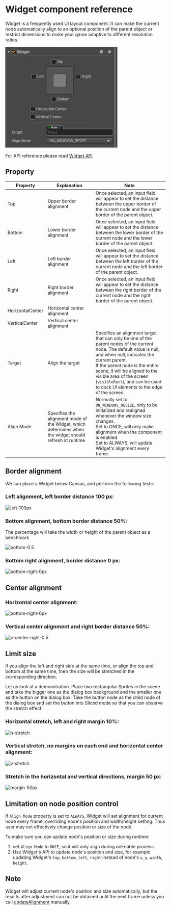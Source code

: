 # Widget component reference

Widget is a frequently used UI layout component. It can make the current node automatically align to an optional position of the parent object or restrict dimensions to make your game adaptive to different resolution ratios.

![default](widget/widget-default.png)

For API reference please read [Widget API](../../../api/en/classes/Widget.html)

## Property

Property           | Explanation                 | Note
--                 | --                          | --
Top                | Upper border alignment      | Once selected, an input field will appear to set the distance between the upper border of the current node and the upper border of the parent object.
Bottom             | Lower border alignment      | Once selected, an input field will appear to set the distance between the lower border of the current node and the lower border of the parent object.
Left               | Left border alignment       | Once selected, an input field will appear to set the distance between the left border of the current node and the left border of the parent object.
Right              | Right border alignment      | Once selected, an input field will appear to set the distance between the right border of the current node and the right border of the parent object.
HorizontalCenter   | Horizontal center alignment |
VerticalCenter     | Vertical center alignment   |
Target             | Align the target            | Specifies an alignment target that can only be one of the parent nodes of the current node. The default value is null, and when null, indicates the current parent.<br>If the parent node is the entire scene, it will be aligned to the visible area of the screen (`visibleRect`), and can be used to dock UI elements to the edge of the screen.
Align Mode         | Specifies the alignment mode of the Widget, which determines when the widget should refresh at runtime | Normally set to `ON_WINDOWS_RESIZE`, only to be initialized and realigned whenever the window size changes.<br>Set to ONCE, will only make alignment when the component is enabled.<br>Set to ALWAYS, will update Widget's alignment every frame. 

## Border alignment

We can place a Widget below Canvas, and perform the following tests:

### Left alignment, left border distance 100 px:

![left-100px](widget/widget-left-100px.png)

### Bottom alignment, bottom border distance 50%:

The percentage will take the width or height of the parent object as a benchmark

![bottom-0.5](widget/widget-bottom-0.5.png)

### Bottom right alignment, border distance 0 px:

![bottom-right-0px](widget/widget-bottom-right-0px.png)

## Center alignment

### Horizontal center alignment:

![bottom-right-0px](widget/widget-h-center.png)

### Vertical center alignment and right border distance 50%:

![v-center-right-0.5](widget/widget-v-center-right-0.5.png)

## Limit size

If you align the left and right side at the same time, or align the top and bottom at the same time, then the size will be stretched in the corresponding direction.

Let us look at a demonstration. Place two rectangular Sprites in the scene and take the bigger one as the dialog box background and the smaller one as the button on the dialog box. Take the button node as the child node of the dialog box and set the button into Sliced mode so that you can observe the stretch effect.

### Horizontal stretch, left and right margin 10%:

![h-stretch](widget/widget-h-stretch.png)

### Vertical stretch, no margins on each end and horizontal center alignment:

![v-stretch](widget/widget-v-stretch.png)

### Stretch in the horizontal and vertical directions, margin 50 px:

![margin-50px](widget/widget-margin-50px.png)

## Limitation on node position control

If `Align Mode` property is set to `ALWAYS`, Widget will set alignment for current node every frame, overriding node's position and width/height setting. Thus user may not effectively change position or size of the node.

To make sure you can update node's position or size during runtime:

1. set `Align Mode` to `ONCE`, so it will only align during onEnable process.
2. Use Widget's API to update node's position and size, for example updating Widget's `top`, `bottom`, `left`, `right` instead of node's `x`, `y`, `width`, `height`.

## Note

Widget will adjust current node's position and size automatically, but the results after adjustment can not be obtained until the next frame unless you call [updateAlignment](../../../api/en/classes/Widget.html#updatealignment) manually.
